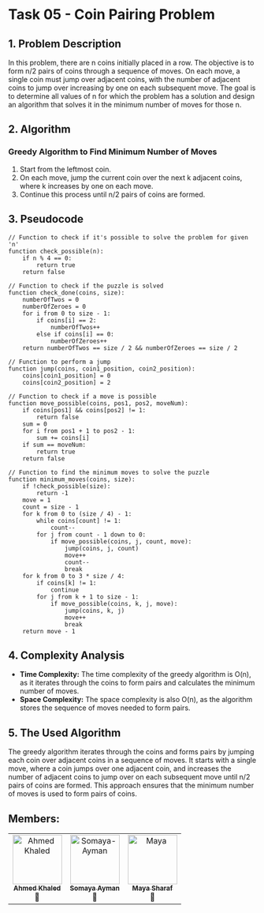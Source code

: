 # Task 05 - Coin Pairing Problem

## 1. Problem Description
In this problem, there are n coins initially placed in a row. The objective is to form n/2 pairs of coins through a sequence of moves. On each move, a single coin must jump over adjacent coins, with the number of adjacent coins to jump over increasing by one on each subsequent move. The goal is to determine all values of n for which the problem has a solution and design an algorithm that solves it in the minimum number of moves for those n.

## 2. Algorithm
### Greedy Algorithm to Find Minimum Number of Moves
1. Start from the leftmost coin.
2. On each move, jump the current coin over the next k adjacent coins, where k increases by one on each move.
3. Continue this process until n/2 pairs of coins are formed.

## 3. Pseudocode
```pseudo
// Function to check if it's possible to solve the problem for given 'n'
function check_possible(n):
    if n % 4 == 0:
        return true
    return false

// Function to check if the puzzle is solved
function check_done(coins, size):
    numberOfTwos = 0
    numberOfZeroes = 0
    for i from 0 to size - 1:
        if coins[i] == 2:
            numberOfTwos++
        else if coins[i] == 0:
            numberOfZeroes++
    return numberOfTwos == size / 2 && numberOfZeroes == size / 2

// Function to perform a jump
function jump(coins, coin1_position, coin2_position):
    coins[coin1_position] = 0
    coins[coin2_position] = 2

// Function to check if a move is possible
function move_possible(coins, pos1, pos2, moveNum):
    if coins[pos1] && coins[pos2] != 1:
        return false
    sum = 0
    for i from pos1 + 1 to pos2 - 1:
        sum += coins[i]
    if sum == moveNum:
        return true
    return false

// Function to find the minimum moves to solve the puzzle
function minimum_moves(coins, size):
    if !check_possible(size):
        return -1
    move = 1
    count = size - 1
    for k from 0 to (size / 4) - 1:
        while coins[count] != 1:
            count--
        for j from count - 1 down to 0:
            if move_possible(coins, j, count, move):
                jump(coins, j, count)
                move++
                count--
                break
    for k from 0 to 3 * size / 4:
        if coins[k] != 1:
            continue
        for j from k + 1 to size - 1:
            if move_possible(coins, k, j, move):
                jump(coins, k, j)
                move++
                break
    return move - 1
```

## 4. Complexity Analysis
- **Time Complexity:** The time complexity of the greedy algorithm is O(n), as it iterates through the coins to form pairs and calculates the minimum number of moves.
- **Space Complexity:** The space complexity is also O(n), as the algorithm stores the sequence of moves needed to form pairs.

## 5. The Used Algorithm
The greedy algorithm iterates through the coins and forms pairs by jumping each coin over adjacent coins in a sequence of moves. It starts with a single move, where a coin jumps over one adjacent coin, and increases the number of adjacent coins to jump over on each subsequent move until n/2 pairs of coins are formed. This approach ensures that the minimum number of moves is used to form pairs of coins.

## Members:
<table>
  <tbody>
    <tr>
      <td align="center" valign="top" width="33.33%"><a href="https://github.com/Ahmed-Khaled-Abdelmaksod"><img src="https://github.com/Ahmed-Khaled-Abdelmaksod.png" width="100px;" alt="Ahmed Khaled"/><br /><sub><b>Ahmed Khaled</b></sub></a><br />🤨</td>
      <td align="center" valign="top" width="33.33%"><a href="https://github.com/Somaya-Ayman"><img src="https://github.com/Somaya-Ayman.png" width="100px;" alt="Somaya-Ayman"/><br /><sub><b>Somaya Ayman</b></sub></a><br />💫</td>
      <td align="center" valign="top" width="33.33%"><a href="https://github.com/MightyMaya"><img src="https://github.com/MightyMaya.png" width="100px;" alt="Maya"/><br /><sub><b>Maya Sharaf</b></sub></a><br />🌷</td>
    </tr>
  </tbody>
</table>
